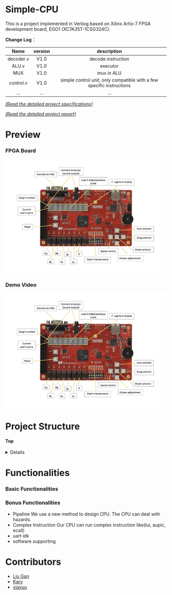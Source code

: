 # Simple-CPU

This is a project implemented in Verilog based on Xilinx Artix-7 FPGA development board, EGO1 (XC7A35T-1CSG324C).

**Change Log**：

|  Name   | version |           description           |
| :-----: | :--: | :----------------------------------: |
| decoder.v | V1.0 | decode instruction |
|ALU.v|V1.0|executor|
|MUX|V1.0|mux in ALU|
|control.v| V1.0 | simple control unit, only compatible with a few specific instructions|
|...|...|...|

[*[Read the detailed project specifications]*]()

[*[Read the detailed project report]*]()

# Preview

### FPGA Board

<div style="display: flex; justify-content: space-between;">
  <div>
    <img src="/imgs/FPGA.png" width = "800">
  </div>
</div>

### Demo Video

<div style="display: flex; justify-content: space-between;">
  <div>
    <img src="/imgs/FPGA.png" width = "800">
  </div>
</div>


# Project Structure
#### Top
<details><table>
    <tr>
        <td><b>Port</b></td>
        <td><b>I/O</b></td>
        <td><b>Src/Dst</b></td>
        <td><b>Description</b></td>
    </tr>
    <tr>
        <td>clk</td>
        <td>I</td>
        <td>Hardware</td>
        <td>Signal of FPGA clock</td>
    </tr>
    <tr>
        <td>rst</td>
        <td>I</td>
        <td>Hardware</td>
        <td>Signal of reset button</td>
    </tr>
  
    <tr>
        <td>sw</td>
        <td>I</td>
        <td>Hardware</td>
        <td>Signal of buttons</td>
    </tr>

    <tr>
        <td>led_o</td>
        <td>O</td>
        <td>Hardware</td>
        <td>LED control</td>
    </tr>
    <tr>
        <td>seg_sel</td>
        <td>O</td>
        <td>Hardware</td>
        <td>Segment tube select signal</td>
    </tr>
    <tr>
        <td>seg</td>
        <td>O</td>
        <td>Hardware</td>
        <td>Segment tube control</td>
    </tr>
</table></details>

# Functionalities
### Basic Functionalities

### Bonus Functionalities
- Pipeline
  We use a new method to design CPU. The CPU can deal with hazards.
- Complex Instruction
  Our CPU can run complex instruction like(lui, aupic, ecall)
- uart
  idk
- software supporting


# Contributors
+ [Liu Gan](https://github.com/GanLiuuuu)
+ [Kary](https://github.com/Karyl01)
+ [viayuu](https://github.com/viayuu)
  
